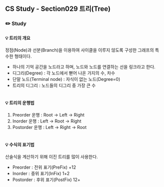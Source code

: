 ## CS Study - Section029 트리(Tree)
### ✏️ Study
#### 💡 트리의 개요
정점(Node)과 선분(Branch)을 이용하여 사이클을 이루지 않도록 구성한 그래프의 특수한 형태이다.
- 하나의 기억 공간을 노드라고 하며, 노드와 노드를 연결하는 선을 링크라고 한다.
- 디그리(Degree) : 각 노드에서 뻗어 나온 가지의 수, 차수
- 단말 노드(Terminal node) : 자식이 없는 노드(Degree=0)
- 트리의 디그리 : 노드들의 디그리 중 가장 큰 수
<br><br>

#### 💡 트리의 운행법
1. Preorder 운행 : Root -> Left -> Right
2. Inorder 운행 : Left -> Root -> Right
3. Postorder 운행 : Left -> Right -> Root
<br><br>

#### 💡 수식의 표기법
산술식을 계산하기 위해 이진 트리를 많이 사용한다.
- Preorder : 전위 표기(PreFix) +12
- Inorder : 중위 표기(InFix) 1+2
- Postorder : 후위 표기(PostFix) 12+